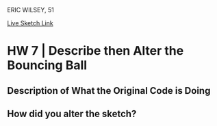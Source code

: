 ERIC WILSEY, 51

[Live Sketch Link](https://ewilsey.github.io/120-work/hw-7/)


# HW 7 | Describe then Alter the Bouncing Ball

## Description of What the Original Code is Doing

<!--

Description of original code.

The original code is painting an algorithmic sketch with a bouncing ball
acting as a continuous paint brush stroke, while remaining in the confines of
the canvas.  

Why is it working the way it is?

The closer you click to 0,0 the slower the ball moves -
creating a thicker more solid line, the further away you click from 0,0 the
faster the ball moves - creating a trailing effect.

What does each line do?

Lines 3 thru 10 creates the 'ball' variable and establishes its parameters.
Lines 12 thru 15 establish the setup function and creates a canvas w/ white bg.
Line 19 draw function starts.
Lines 21 and 22 creates 'Boolean Statements'.
Lines 25 thru 30 are the 'If Statements'.
Line 32 fill object white.
line 33 create object ellipse.
line 34 end draw function.
line 36 establish mouse press function.
line 37 and 38 maps mouse press functions for x and y.
line 39 ends mouse press function.

How can you make the ball change direction?

You can change direction by clicking directly on the canvas. Clicking towards
the top left slows the ball down, clicking towards the bottom speeds the ball
up. This also translates to how drastically the balls direction will change, top
left clicks are slowest and cause slighter changes, bottom of canvas clicks are
the most drastic on direction. Note: clicking on the same point twice will not
change the speed or direction of the ball, the clicks must be in separate
coordinates.

-->


## How did you alter the sketch?

<!--

Made the canvas full screen.
Changed the background color to 'black'.
Shorted the gaps between functions from 3 to 2 lines.
Eliminated Stroke.
Changed colors and transparency of ellipse to change depending on the x and y
coordinates of the ball. 


-->
